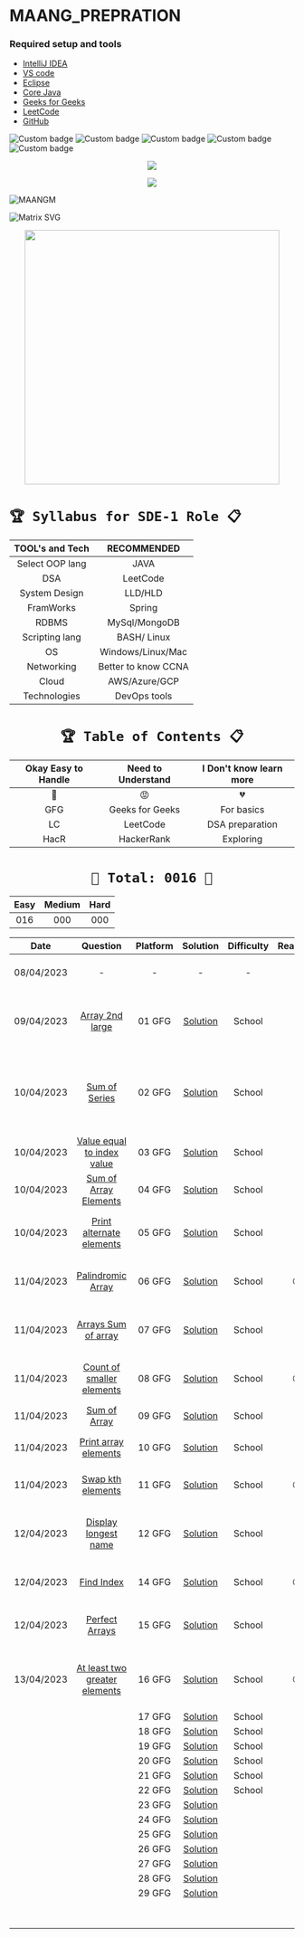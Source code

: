 # MAANG_PREPRATION




### Required setup and tools

- [IntelliJ IDEA ](https://www.jetbrains.com/idea/)
- [VS code](https://code.visualstudio.com/)
- [Eclipse](https://www.eclipse.org/)
- [Core Java](https://docs.oracle.com/en/java/)
- [Geeks for Geeks](https://practice.geeksforgeeks.org/home)
- [LeetCode](https://leetcode.com/)
- [GitHub](https://github.com/)





![Custom badge](https://img.shields.io/badge/Repo-Started-brightgreen)   ![Custom badge](https://img.shields.io/badge/MAANG-Prepration-ff69b4)
![Custom badge](https://img.shields.io/badge/ARRAYS-Started-green)      ![Custom badge](https://img.shields.io/badge/LinkedList-NotYet-yellow)
![Custom badge](https://img.shields.io/badge/YOGESH-OnDuty-ff69b4)





<p align="center">
    <a href="https://github.com/yogeshjoga/MAANG_PREPRATION#readme" target="_blank"> <img src="https://readme-typing-svg.herokuapp.com?font=Tourney&center=true&vCenter=true&color=2CFF00&size=65&pause=750&width=1280&height=80&lines=The+Complete+MAANG+Preparation"/> </a>
</p>

<p align="center">
    <a href="https://github.com/yogeshjoga/MAANG_PREPRATION#readme" target="_blank"> <img src="https://readme-typing-svg.herokuapp.com?font=Tourney&center=true&vCenter=true&color=&size=45&pause=750&width=1280&height=80&lines=Target+is+Per+Day+3+DSA+problems"/> </a>
</p>


![MAANGM](https://user-images.githubusercontent.com/36118169/230730170-3574e442-8073-45bf-a91a-4ed2f299b859.gif)

![Matrix SVG](https://raw.githubusercontent.com/rodrigograca31/rodrigograca31/master/matrix.svg)

<p align="center">
    <img src="https://readme-jokes.vercel.app/api" width="450px" />
</p>


# `🏆 Syllabus for SDE-1 Role 📋`


| TOOL's and Tech |     RECOMMENDED     | 
|:---------------:|:-------------------:|
| Select OOP lang |        JAVA         |  
|       DSA       |      LeetCode       |  
|  System Design  |       LLD/HLD       |  
|    FramWorks    |       Spring        | 
|      RDBMS      |    MySql/MongoDB    |  
| Scripting lang  |     BASH/ Linux     | 
|       OS        |  Windows/Linux/Mac  | 
|   Networking    | Better to know CCNA | 
|      Cloud      |    AWS/Azure/GCP    | 
|  Technologies   |    DevOps tools     | 


 <div align="center">

# `🏆 Table of Contents 📋`

| Okay Easy to Handle | Need to Understand | I Don't know learn more |
|:-------------------:|:------------------:|:-----------------------:|
|         💚          |         😡         |           💔            |
|         GFG         |  Geeks for Geeks   |       For basics        |
|         LC          |      LeetCode      |     DSA preparation     |
|        HacR         |     HackerRank     |        Exploring        |


# ` 💝 Total: 0016 💝 `

| Easy | Medium | Hard |
|:----:|:------:|:----:|
| 016  |  000   | 000  |


|    Date    |                        Question                        | Platform |             Solution             | Difficulty | Reaction |                           Description                           |
|:----------:|:------------------------------------------------------:|:--------:|:--------------------------------:|:----------:|:--------:|:---------------------------------------------------------------:|
| 08/04/2023 |                           -                            |    -     |                -                 |     -      |    💚    |               Ntg solved today just setup the env               |
| 09/04/2023 |         [Array 2nd large](https://rb.gy/1ijnm)         |  01 GFG  | [Solution](https://rb.gy/8fab9)  |   School   |    💚    | with out sort the array need to solve this problem little hard! |           
| 10/04/2023 |          [Sum of Series](https://rb.gy/qssid)          |  02 GFG  | [Solution](https://rb.gy/8fab9)  |   School   |    💚    |  Need to know about MATH formula to solve lets understand math  |   
| 10/04/2023 |   [Value equal to index value](https://rb.gy/3dkql)    |  03 GFG  | [Solution](https://rb.gy/8fab9)  |   School   |    💚    |                Understand concept and dry it...                 |   
| 10/04/2023 |      [Sum of Array Elements](https://rb.gy/cwkkk)      |  04 GFG  | [Solution](https://rb.gy/8fab9)  |   School   |    💚    |               sum of array elements -easy problem               |
| 10/04/2023 |    [Print alternate elements](https://rb.gy/w6gzj)     |  05 GFG  | [Solution](https://rb.gy/8fab9)  |   School   |    💚    |            very easy problem no need, for loop trick            |   
| 11/04/2023 |        [Palindromic Array](https://rb.gy/1t81r)        |  06 GFG  | [Solution](https://rb.gy/8fab9)  |   School   |    😡    |               make sure about All String classes                |   
| 11/04/2023 |       [Arrays Sum of array](https://rb.gy/nequa)       |  07 GFG  | [Solution](https://rb.gy/8fab9)  |   School   |    💚    |                  good Question easy to handle                   |   
| 11/04/2023 |    [Count of smaller elements](https://rb.gy/286dh)    |  08 GFG  | [Solution](https://rb.gy/8fab9)  |   School   |    😡    |          little confused in operators <+,<-,<+... okay          |   
| 11/04/2023 |          [Sum of Array](https://rb.gy/wr7dz)           |  09 GFG  | [Solution](https://rb.gy/8fab9)  |   School   |    💚    |                     sum of array super easy                     |   
| 11/04/2023 |      [Print array elements](https://rb.gy/q90sq)       |  10 GFG  | [Solution](https://rb.gy/8fab9)  |   School   |    💚    |                 using for each loop super easy                  |   
| 11/04/2023 |        [Swap kth elements](https://rb.gy/70fqy)        |  11 GFG  | [Solution](https://rb.gy/8fab9)  |   School   |    😡    |                little confused but easy problem                 |   
| 12/04/2023 |      [Display longest name](https://rb.gy/s30df)       |  12 GFG  | [Solution](https://rb.gy/8fab9)  |   School   |    💚    |       super easy problem, required string class functions       |   
| 12/04/2023 |           [Find Index](https://rb.gy/sng8c)            |  14 GFG  | [Solution](https://rb.gy/8fab9)  |   School   |    😡    |                  little confused this problem                   |   
| 12/04/2023 |         [Perfect Arrays](https://rb.gy/5unuj)          |  15 GFG  | [Solution](https://rb.gy/8fab9)  |   School   |    💚    |          super easy use build in Arrays.equals method           |   
| 13/04/2023 |  [At least two greater elements](https://rb.gy/j3fis)  |  16 GFG  | [Solution](https://rb.gy/8fab9)  |   School   |    😡    |     confused question not understood solution is super easy     |   
|            |                          []()                          |  17 GFG  | [Solution](https://rb.gy/8fab9)  |   School   |          |                                                                 |   
|            |                          []()                          |  18 GFG  | [Solution](https://rb.gy/8fab9)  |   School   |          |                                                                 |   
|            |                                                        |  19 GFG  | [Solution](https://rb.gy/8fab9)  |   School   |          |                                                                 |   
|            |                                                        |  20 GFG  | [Solution](https://rb.gy/8fab9)  |   School   |          |                                                                 |   
|            |                                                        |  21 GFG  | [Solution](https://rb.gy/8fab9)  |   School   |          |                                                                 |   
|            |                                                        |  22 GFG  | [Solution](https://rb.gy/8fab9)  |   School   |          |                                                                 |   
|            |                                                        |  23 GFG  | [Solution](https://rb.gy/8fab9)  |            |          |                                                                 |   
|            |                                                        |  24 GFG  | [Solution](https://rb.gy/8fab9)  |            |          |                                                                 |   
|            |                                                        |  25 GFG  | [Solution](https://rb.gy/8fab9)  |            |          |                                                                 |   
|            |                                                        |  26 GFG  | [Solution](https://rb.gy/8fab9)  |            |          |                                                                 |   
|            |                                                        |  27 GFG  | [Solution](https://rb.gy/8fab9)  |            |          |                                                                 |   
|            |                                                        |  28 GFG  | [Solution](https://rb.gy/8fab9)  |            |          |                                                                 |   
|            |                                                        |  29 GFG  | [Solution](https://rb.gy/8fab9)  |            |          |                                                                 |   
|            |                                                        |          |                                  |            |          |                                                                 |   
|            |                                                        |          |                                  |            |          |                                                                 |   
|            |                                                        |          |                                  |            |          |                                                                 |   
|            |                                                        |          |                                  |            |          |                                                                 |   
|            |                                                        |          |                                  |            |          |                                                                 |   
|            |                                                        |          |                                  |            |          |                                                                 |   
|            |                                                        |          |                                  |            |          |                                                                 |   
|            |                                                        |          |                                  |            |          |                                                                 |   



</div>




